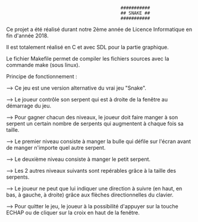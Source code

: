                                                ###########
                                               ## SNAKE ##
                                               ###########
                                   
Ce projet a été réalisé durant notre 2ème année de Licence Informatique en fin d'année 2018.

Il est totalement réalisé en C et avec SDL pour la partie graphique.

Le fichier Makefile permet de compiler les fichiers sources avec la commande make (sous linux).

Principe de fonctionnement :

--> Ce jeu est une version alternative du vrai jeu "Snake".

--> Le joueur contrôle son serpent qui est à droite de la fenêtre au démarrage du jeu.

--> Pour gagner chacun des niveaux, le joueur doit faire manger à son serpent un certain nombre de serpents qui augmentent à chaque fois sa taille. 

--> Le premier niveau consiste à manger la bulle qui défile sur l'écran avant de manger n'importe quel autre serpent. 

--> Le deuxième niveau consiste à manger le petit serpent.

--> Les 2 autres niveaux suivants sont repérables grâce à la taille des serpents.

--> Le joueur ne peut que lui indiquer une direction à suivre (en haut, en bas, à gauche, à droite) grâce aux flèches directionnelles du clavier.

--> Pour quitter le jeu, le joueur à la possibilité d'appuyer sur la touche ECHAP ou de cliquer sur la croix en haut de la fenêtre.

